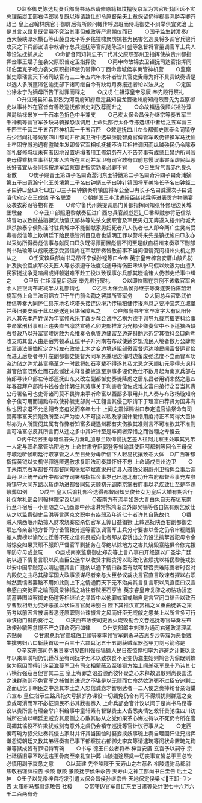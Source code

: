 <!-- { "loadSidebar": true } -->
　　○监察御史陈选劾奏兵部尚书马昂请修原籍祖坟擅役京军为言官所劾回话不实总理柴炭工部右侍郎吴复既以得请致仕却令原督柴夫上章保留仍得视事鸿胪寺卿齐政当  皇上召翰林院官于御屏后有所顾问輙传呼退班而侍班御史不纠举俱宜究治  上是其言以昂复既留用不究治其事但戒政等严肃朝仪而已
　　○国子监生封澄奏广西大藤峡渌水横石等山藤县太平等乡猺獞啸聚虏掠甚为民害乞选良将多调官兵狼兵攻灭之下兵部议请申敕镇守总兵巡抚等官阮随陈洷叶盛等急督将官量调官军土兵人等设法抚捕从之
　　○命都督同知韩忠子广代其父原职邳州卫指挥使故贵州都指挥佥事王斌子玺袭父原职普定卫指挥使
　　○丙申命故锦衣卫镇抚司达官指挥同知伯里克子哈力袭父原职指挥使仍带俸○丁酉命豊城侯李勇管神机营
　　○监察御史章璠言天下诸司缺官有三二年五六年未补者皆其官吏夤缘为奸不具员缺奏请是以选人多所壅滞乞谕吏部下诸司继自今有缺每月奏报违者论以法从之
　　○定国公徐永宁为嫡母所告下狱罪而释之
　　○戊戌  仁祖淳皇帝忌辰  奉先殿行祭礼
　　○升江浦县知县彭烈为河南府知府嘉定县知县龙晋徽州府知府烈晋先为监察御史以事补外在官皆有善政巡抚都御史刘孜荐而升之
　　○命故镇远侯顾兴祖孙淳袭爵给禄米岁一千石本色折色中半兼支
　　○己亥太保会昌侯孙继宗等奏五军三千神机等营官军多缺马骑操恐误调用  上命兵部行太仆寺拣选堪中者给之五军营三千匹三千营二千五百匹神机营一千五百匹　○敕巡抚四川左佥都御史陈泰会同镇守右少监阎礼等访察四川都司并所属卫所中选举廉能智勇官俾管军政仍督操军马抚恤士卒固守城池遇有盗贼生发即督官军相机抚捕不许互相推调因而纵贼殃民仍令陈泰阎礼督修城垣未有者因地设置坍塌者用工修筑务在人不告劳事有成绩且禁约所司官吏毋得乘机生事科扰害人若所在三司并军卫有司官敢有似前怠慢误事害军虐民纵恶长奸者宜从泰同巡按清军监察御史指实劾奏必罪不宥
　　○日生背气青赤色良久渐散
　　○庚子赐晋王第四子名曰奇瀴河东王钟鏸第二子名曰奇泙四子曰奇浦嫡第五子曰奇瀚宁化王羙壤第二子名曰钟鈵三子曰钟针镇国将军美垎长子名曰钟鎎二子曰钟□金□(行□缶)□三子曰钟鏔秦府镇国将军公金□冉长子名曰诚瀷次子曰诚澬代府定安王成鏻  子名聪潜
　　○朝鲜国王李瑈遣陪臣赵邦霖等进表贡方物赐宴及袭衣彩叚等物有差
　　○命守备代州兼提调鴈门关都指挥同知张怀修理边关城堡墩台
　　○辛丑户部照磨黎献奏征进广西总兵官颜彪逗辶□番纵贼参将范信杀降冒功以致贼益猖獗流劫肇庆郁林等处杀文武职官及军民男妇无筭遂入梧州府城大肆杀掠泰宁侯陈泾时驻兵城中不能御献家男妇死者八人伤者七人即今两广生灵尚受毒害彪信等上欺朝廷下贻民患皆所目见者也望明正罪以警将来先是镇抚施曰□永亦以采访所得奏彪信事与献同曰□永既得罪而置彪信不问至是献自梧州来奏章下刑部尚书陆瑜等以彪既还京受赏信尚在军献所奏皆赦前事不当问但请究问梧州失机之罪从之
　　○壬寅敕兵部尚书马昂怀宁侯孙镗等曰今奉  英宗皇帝梓宫安厝山陵凡防护及执役官旗军校夫匠人等必须遵守法度沿途毋得伤田禾纵驴马假以炊饭为由擅入民家搅扰争竞喧闹或奸赖避难不赴工役以致误事尔兵部其晓谕诸人仍御史给事中缉之
　　○甲辰  仁祖淳皇后忌辰  奉先殿行祭礼
　　○以即位赐在京例不该载官军舍余人匠银两布疋减半从礼部请也
　　○乙巳太保会昌侯孙继宗等奏遂安伯陈韶沮挠军务上命三法司锦衣卫于午门前会鞫之罢其所管军务
　　○大同总兵官彰武伯杨信等奏大同怀仁县东地名圪塔头接连边境乃传输粮储传报声息之要冲宜筑立城堡并移旧要安驿于此以便送迎且堪保障从之
　　○户部尚书年富卒富字大有凤阳怀远人其先本严姓误为年富领永乐丁酉乡荐会试中乙榜为德平训导九载京擢吏科给事中命掌刑科事纠正违失直气凛然宣德乙卯吏部推富为光禄少卿奏留中不下适狭西缺右参政乃以升富富峻厉敢为众推奏令总管边储富至边遂斟酌远近定其徵科金□向考收支防其出入由是宿弊顿革正统甲子升河南右布政使适岁饥流民入境者数万公肆剽劫富设法赈恤抚定之转左布政使土木之变边境道阻部徼富督运边粮民闻富督运冒俭而进无后期者寻升左副都御史提督大同军务兼理边储时边备废弛法度不立而冒军功盗边储之弊尤甚富痛革之一时武将如石亨辈不得遂其私尤忌之天顺初元亨得志讽科道官劾富既致仕而石彪憾犹未释复攟摭逮至京事多诬仍致仕不数月起为南京兵部右侍郎寻转户部左侍郎巡抚山东又改左副都御史奏徙降虏之居东昌者用销未然之患四年春召拜户部尚书钱谷会计躬任其劳事关于利害者僚佐或难之富曰弟行之吾当其责公毋署名可也吏胥诸司莫不畏弹束手听命富以西鄙多事用非其人奏与布政杨璇知府余子俊可用而请黜布政使孙毓吏部尚书王翱言其侵己职请下于理富曰荐贤为国非有私也因求退不允忿翱专恣疽发而卒年七十  上闻之震悼赐谥曰恭定遣官谕祭命有司营葬事富天资刚劲所至以严为治人不可挠以私及掌国计爱惜用度持正不阿得大臣体然亦为人所窥伺其属有作弊者知富多疑遇州郡有灾伤欲其准则言不可准欲其不准则言可准富必反其所言而从违之多中其奸计至是卒闻者深惜之而咎翱之专愎云
　　○丙午哈密王母弩温答失力奏癿加思兰欺侮侵扰乞差人往阿儿察王处取其兄弟一人定与职名掌管哈密地方  上命甘肃守臣郭登等省谕其使臣阿都剌等回令王母保守城池听候朝廷行取掌管之人至日处分毋听信下人轻易扰攘致乖大体　○广西署都指挥黄钺以失机得罪逃匿遇赦求复职法司奏其怀奸不忠  上命谪戍贵州边卫
　　○丁未南京右军都督府都督同知张斌卒斌直隶丹徒县人袭伯父职蔚州卫指挥佥事后调山丹卫正统辛酉升中都留守司署都指挥佥事岁己巳迤北有功升右府都督佥事充左参将镇守大同东路以斩虏功进都督同知天顺初元调南京掌右府事以老疾致仕至是卒赐祭葬如例
　　○戊申  皇太后谕礼部今选得都督同知吴俊长女为皇后大婚有期合行礼仪尔礼部会同翰林院定议以闻
　　○夜南方有流星如盏大青白色自天布垣东南行至斗宿后一小星随之○己酉郎中孙琼洪常陈鸿渐员外郎吴锡等各自陈有疾乞致仕从之以监察御史吕洪等言两京文职中有疾弱及年近七十者许其自陈故也
　　○番贼入陕西岷州劫掠人财攻烧寨隘杀伤官军无筭日益猖獗  上敕巡抚陕西右副都御史项忠令亲诣地方督同守备管粮分巡等官议调官军土兵分守要害以备之仍令审视贼情差人赍榜以谕改过迁善不死之信有畏威向化者即从容诱出之仍设法擒挐首犯毋令余贼惊变如果冥顽不服即严督官军剿捕务在尽绝以除地方之害其烧毁寨隘俱令修完拨军防守毋或怠玩
　　○庚戌南京监察御史郑安等上言八事曰开经筵以广圣学广廷纳以通下情复言职以风直臣公选举以收贤才黜贪污以彰政化省烦扰以裕民黎徙戎狄以安中国平贼寇以靖边疆其言广廷纳以通下情曰群臣有献可替否责难陈善者时召对内殿使之曲尽其辞军国大政事须谋尽者亲与大臣参议裁决言官直言敢谏者擢以右职缄然畏懦者罢黜不用如此则上下之情通而天下无不治矣其言复言职以风直臣曰汉宣帝感曲突徙薪之喻而竟录徐福之功往者贼臣石亨当  英宗睿皇帝复辟之初怙功骄恣阴蓄异图监察御史杨瑄等相继论之寻皆中以他罪或窜或黜自是言官闭口结舌以致石亨曹钦相继为变奸恶虽以伏诛言官尚未别白  陛下其推汉宣赏福之义重曲徙薪之策历考以前因言被谪者悉还原职则台谏振言之风而奸臣无觊觎之患矣上以所言多可行命该衙门斟酌奏行之
　　○狭西布政使司吏舍火烧毁勘合文卷巡抚等官举奏左布政使孙毓等怠慢不严之罪命究问如律
　　○升吏部郎中刘济为通司右通政清理武选贴黄
　　○甘肃总兵官宣城伯卫頴等奏率领官军剿杀马吉思冬沙等簇为恶番贼生擒男妇八口斩获首级一百三十六颗耳记五十五副获贼军器盔甲刀剑弓箭称是
　　○辛亥刑部司务朱贵奏切见四川强寇猖獗人民日夜惊惶相率为逃避之计兼以比年以来旱涝相仍饥馑荐至有司抚字无术以致衣食不足变伪滋生始则鸠合为偷既则蜂聚为寇因而得计遂至滋蔓军卫有司交相蒙蔽及至狼狈方始上闻杀死军民十乃讳其七八横行强寇百但言其二三  皇上宥罪之诏虽颁而彼怀疑之心未释故退散则尚畏国法之诛群聚则不免官军之捕惟其进退之不堪是以无籍而亡命然欲消弭不过招安追剿二途而已乞于朝臣之中选其本土之人忠信诚悫才智明达者一二人使之赍捧纶音亲诣巢穴宣布  皇仁指示生路凡拖欠亏损岁办课役一切蠲免仍令有司不得烦扰则群寇之变庶或可消而军不必征调民不必其戕害奏入  上命兵部会官计议以闻于是尚书马昂等议以贵所言有理会举户科给事中童轩素有智谋贵土人备悉夷情乞敕轩贵驰往四川访贼所在谕以朝廷恩威安其反侧之心散其胁从之党如果革心悔过待以不死仍令所在官司蠲其徭役不许欺扰或别有意外之虞仍会镇守巡抚等官计议行事从之
　　○定西侯蒋琬为叔父让奏其侵占家财并讦其当国恤时娶妾挟妓事琬上奏自理因讦让兄指挥谦怨谤朝廷又教其弟诬奏害已事下都察院右都御史李宾等请逮琬等问状命置琬先鞫谦等狱成皆有罪诏特宥琬
　　○书与  德王曰兹者将奉  梓宫安厝  玄宫予以嗣守  宗社祗循旧章不敢远违王骨肉至亲礼宜护葬  山陵道途祭奠一切丧事宜皆总于王必钦必慎用副予哀恳之意
　　○以营建  先帝陵寝于  天寿山之右荐名  裕陵遣驸马都尉焦敬石璟薛桓告  长陵  献陵  景陵抚宁侯朱永告  天寿山之神工部尚书白圭告  后土之神　○壬子以先帝梓宫将发引遣太保会昌侯孙继宗告  天地保定侯梁＜王卸-卩＞告  太庙驸马都尉焦敬告  社稷
　　○赏守边官军自辽东至甘肃等处计银七十六万六千二百两有奇
